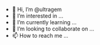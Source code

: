 - 👋 Hi, I’m @ultragem
- 👀 I’m interested in ...
- 🌱 I’m currently learning ...
- 💞️ I’m looking to collaborate on ...
- 📫 How to reach me ...

<!---
ultragem/ultragem is a ✨ special ✨ repository because its `README.md` (this file) appears on your GitHub profile.
You can click the Preview link to take a look at your changes.
--->
